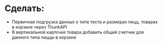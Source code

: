 # Сделать:
- Первичная подгрузка данных о типе теста и размерах пицц, товарах в корзине через ThunkAPI
- В вертикальной карточке товара добавить общий счетчик для данного типа пиццы в корзине